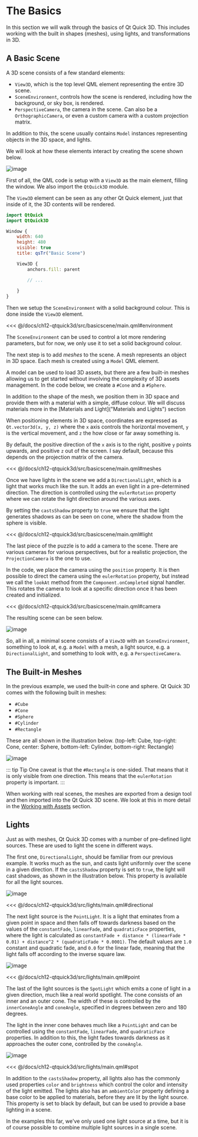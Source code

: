 # The Basics

In this section we will walk through the basics of Qt Quick 3D. This includes working with the built in shapes (meshes), using lights, and transformations in 3D.

## A Basic Scene

A 3D scene consists of a few standard elements:

- ``View3D``, which is the top level QML element representing the entire 3D scene.
- ``SceneEnvironment``, controls how the scene is rendered, including how the background, or sky box, is rendered.
- ``PerspectiveCamera``, the camera in the scene. Can also be a ``OrthographicCamera``, or even a custom camera with a custom projection matrix.

In addition to this, the scene usually contains ``Model`` instances representing objects in the 3D space, and lights.

We will look at how these elements interact by creating the scene shown below.

![image](./assets/basicscene.png)

First of all, the QML code is setup with a ``View3D`` as the main element, filling the window. We also import the ``QtQuick3D`` module.

The ``View3D`` element can be seen as any other Qt Quick element, just that inside of it, the 3D contents will be rendered.

```qml
import QtQuick
import QtQuick3D

Window {
    width: 640
    height: 480
    visible: true
    title: qsTr("Basic Scene")

    View3D {
        anchors.fill: parent

        // ...
    
    }
}
```

Then we setup the ``SceneEnvironment`` with a solid background colour. This is done inside the ``View3D`` element.

<<< @/docs/ch12-qtquick3d/src/basicscene/main.qml#environment

The ``SceneEnvironment`` can be used to control a lot more rendering parameters, but for now, we only use it to set a solid background colour.

The next step is to add _meshes_ to the scene. A mesh represents an object in 3D space. Each mesh is created using a ``Model`` QML element.

A model can be used to load 3D assets, but there are a few built-in meshes allowing us to get started without involving the complexity of 3D assets management. In the code below, we create a ``#Cone`` and a ``#Sphere``.

In addition to the shape of the mesh, we position them in 3D space and provide them with a material with a simple, diffuse colour. We will discuss materials more in the [Materials and Light]("Materials and Lights") section

When positioning elements in 3D space, coordinates are expressed as ``Qt.vector3d(x, y, z)`` where the `x` axis controls the horizontal movement, `y` is the vertical movement, and `z` the how close or far away something is. 

By default, the positive direction of the `x` axis is to the right, positive `y` points upwards, and positive `z` out of the screen. I say default, because this depends on the projection matrix of the camera.

<<< @/docs/ch12-qtquick3d/src/basicscene/main.qml#meshes

Once we have lights in the scene we add a ``DirectionalLight``, which is a light that works much like the sun. It adds an even light in a pre-determined direction. The direction is controlled using the ``eulerRotation`` property where we can rotate the light direction around the various axes.

By setting the ``castsShadow`` property to ``true`` we ensure that the light generates shadows as can be seen on cone, where the shadow from the sphere is visible.

<<< @/docs/ch12-qtquick3d/src/basicscene/main.qml#light

The last piece of the puzzle is to add a camera to the scene. There are various cameras for various perspectives, but for a realistic projection, the ``ProjectionCamera`` is the one to use.

In the code, we place the camera using the ``position`` property. It is then possible to direct the camera using the ``eulerRotation`` property, but instead we call the ``lookAt`` method from the ``Component.onCompleted`` signal handler. This rotates the camera to look at a specific direction once it has been created and initialized.

<<< @/docs/ch12-qtquick3d/src/basicscene/main.qml#camera

The resulting scene can be seen below.

![image](./assets/basicscene.png)

So, all in all, a minimal scene consists of a ``View3D`` with an ``SceneEnvironment``, something to look at, e.g. a ``Model`` with a mesh, a light source, e.g. a ``DirectionalLight``, and something to look with, e.g. a ``PerspectiveCamera``.



## The Built-in Meshes

In the previous example, we used the built-in cone and sphere. Qt Quick 3D comes with the following built in meshes:

- ``#Cube``
- ``#Cone``
- ``#Sphere``
- ``#Cylinder``
- ``#Rectangle``

These are all shown in the illustration below. (top-left: Cube, top-right: Cone, center: Sphere, bottom-left: Cylinder, bottom-right: Rectangle)

![image](./assets/meshes.png)

::: tip Tip
One caveat is that the ``#Rectangle`` is one-sided. That means that it is only visible from one direction. This means that the ``eulerRotation`` property is important.
:::

When working with real scenes, the meshes are exported from a design tool and then imported into the Qt Quick 3D scene. We look at this in more detail in the [Working with Assets](assets.md) section.



## Lights

Just as with meshes, Qt Quick 3D comes with a number of pre-defined light sources. These are used to light the scene in different ways.

The first one, ``DirectionalLight``, should be familiar from our previous example. It works much as the sun, and casts light uniformly over the scene in a given direction. If the ``castsShadow`` property is set to ``true``, the light will cast shadows, as shown in the illustration below. This property is available for all the light sources.

![image](./assets/light_directional.png)

<<< @/docs/ch12-qtquick3d/src/lights/main.qml#directional

The next light source is the ``PointLight``. It is a light that eminates from a given point in space and then falls off towards darkness based on the values of the ``constantFade``, ``linearFade``, and ``quadraticFace`` properties, where the light is calculated as ``constantFade + distance * (linearFade * 0.01) + distance^2 * (quadraticFade * 0.0001)``. The default values are ``1.0`` constant and quadratic fade, and ``0.0`` for the linear fade, meaning that the light falls off according to the inverse square law.

![image](./assets/light_point.png)

<<< @/docs/ch12-qtquick3d/src/lights/main.qml#point

The last of the light sources is the ``SpotLight`` which emits a cone of light in a given direction, much like a real world spotlight. The cone consists of an inner and an outer cone. The width of these is controlled by the ``innerConeAngle`` and ``coneAngle``, specified in degrees between zero and 180 degrees.

The light in the inner cone behaves much like a ``PointLight`` and can be controlled using the ``constantFade``, ``linearFade``, and ``quadraticFace`` properties. In addition to this, the light fades towards darkness as it approaches the outer cone, controlled by the ``coneAngle``.

![image](./assets/light_spot.png)

<<< @/docs/ch12-qtquick3d/src/lights/main.qml#spot

In addition to the ``castsShadow`` property, all lights also has the commonly used properties ``color`` and ``brightness`` which control the color and intensity of the light emitted. The lights also has an ``ambientColor`` property defining a base color to be applied to materials, before they are lit by the light source. This property is set to black by default, but can be used to provide a base lighting in a scene.

In the examples this far, we've only used one light source at a time, but it is of course possible to combine multiple light sources in a single scene.
